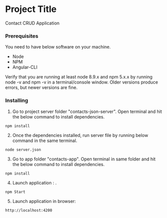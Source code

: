 # Project Title

Contact CRUD Application


### Prerequisites

You need to have below software on your machine.

 - Node
 - NPM
 - Angular-CLI

Verify that you are running at least node 8.9.x and npm 5.x.x by running node -v and npm -v in a terminal/console window. 
Older versions produce errors, but newer versions are fine.


### Installing

1. Go to project server folder "contacts-json-server". Open terminal and hit the below command to install dependencies.

```
npm install
```
2. Once the dependencies installed, run server file by running below command in the same terminal.

```
node server.json
```

3. Go to app folder "contacts-app". Open terminal in same folder and hit the below command to install dependencies.
```
npm install
```

4. Launch application : .
```
npm Start
```

5. Launch application in browser:
```
http://localhost:4200
```
